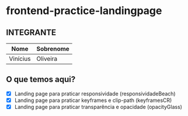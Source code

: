 # frontend-practice-landingpage

## INTEGRANTE
Nome      | Sobrenome
--------- | ------
Vinícius  | Oliveira

## O que temos aqui?
- [x]  Landing page para praticar responsividade (responsividadeBeach)
- [x]  Landing page para praticar keyframes e clip-path (keyframesCR)
- [x]  Landing page para praticar transparência e opacidade (opacityGlass)
